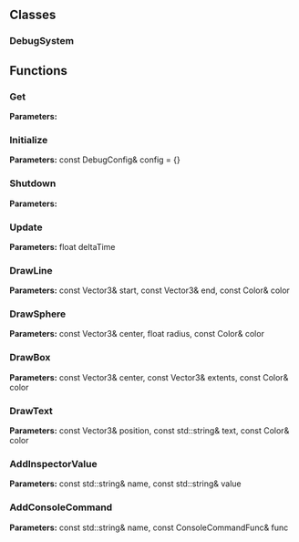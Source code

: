 
## Classes

### DebugSystem




## Functions

### Get



**Parameters:** 

### Initialize



**Parameters:** const DebugConfig& config = {}

### Shutdown



**Parameters:** 

### Update



**Parameters:** float deltaTime

### DrawLine



**Parameters:** const Vector3& start, const Vector3& end, const Color& color

### DrawSphere



**Parameters:** const Vector3& center, float radius, const Color& color

### DrawBox



**Parameters:** const Vector3& center, const Vector3& extents, const Color& color

### DrawText



**Parameters:** const Vector3& position, const std::string& text, const Color& color

### AddInspectorValue



**Parameters:** const std::string& name, const std::string& value

### AddConsoleCommand



**Parameters:** const std::string& name, const ConsoleCommandFunc& func
